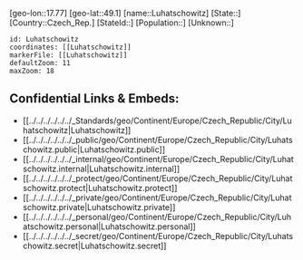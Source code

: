﻿---
location: [49.1,17.77]
mapzoom: [7,12] 
mapmarker: city 
type: City
tags:
- geo/City


SpocWebEntityId: 32140
isDeleted: false
confidential: public

---
[geo-lon::17.77]
[geo-lat::49.1]
[name::Luhatschowitz]
[State::]
[Country::Czech_Rep.]
[StateId::]
[Population::]
[Unknown::]


```leaflet
id: Luhatschowitz
coordinates: [[Luhatschowitz]]
markerFile: [[Luhatschowitz]]
defaultZoom: 11 
maxZoom: 18
```


## Confidential Links & Embeds: 
- [[../../../../../../_Standards/geo/Continent/Europe/Czech_Republic/City/Luhatschowitz|Luhatschowitz]] 
- [[../../../../../../_public/geo/Continent/Europe/Czech_Republic/City/Luhatschowitz.public|Luhatschowitz.public]] 
- [[../../../../../../_internal/geo/Continent/Europe/Czech_Republic/City/Luhatschowitz.internal|Luhatschowitz.internal]] 
- [[../../../../../../_protect/geo/Continent/Europe/Czech_Republic/City/Luhatschowitz.protect|Luhatschowitz.protect]] 
- [[../../../../../../_private/geo/Continent/Europe/Czech_Republic/City/Luhatschowitz.private|Luhatschowitz.private]] 
- [[../../../../../../_personal/geo/Continent/Europe/Czech_Republic/City/Luhatschowitz.personal|Luhatschowitz.personal]] 
- [[../../../../../../_secret/geo/Continent/Europe/Czech_Republic/City/Luhatschowitz.secret|Luhatschowitz.secret]] 
